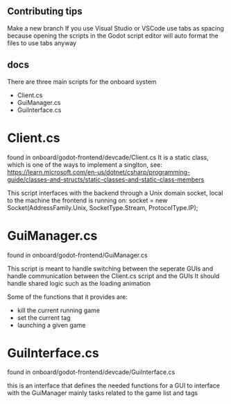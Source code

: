 ## Contributing tips
Make a new branch
If you use Visual Studio or VSCode use tabs as spacing
because opening the scripts in the Godot script editor will auto format the files to use tabs anyway

## docs
There are three main scripts for the onboard system
* Client.cs
* GuiManager.cs
* GuiInterface.cs

# Client.cs
found in onboard/godot-frontend/devcade/Client.cs
It is a static class, which is one of the ways to implement a singlton, see: https://learn.microsoft.com/en-us/dotnet/csharp/programming-guide/classes-and-structs/static-classes-and-static-class-members 

This script interfaces with the backend through a Unix domain socket, local to the machine the frontend is running on:
socket = new Socket(AddressFamily.Unix, SocketType.Stream, ProtocolType.IP);

# GuiManager.cs
found in onboard/godot-frontend/GuiManager.cs

This script is meant to handle switching between the seperate GUIs and handle communication between the Client.cs script and the GUIs
It should handle shared logic such as the loading animation

Some of the functions that it provides are: 
* kill the current running game
* set the current tag
* launching a given game

# GuiInterface.cs
found in onboard/godot-frontend/devcade/GuiInterface.cs

this is an interface that defines the needed functions for a GUI to interface with the GuiManager
mainly tasks related to the game list and tags